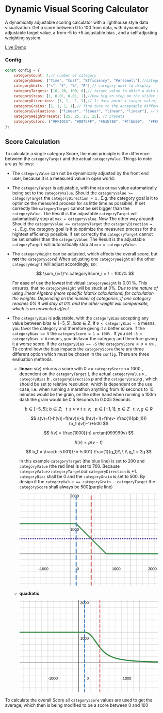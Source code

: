 # Dynamic Visual Scoring Calculator

A dynamically adjustable scoring calculator with a lighthouse style data visualization. Get a score between 0 to 100 from data, with dynamically adjustable target value, a from -5 to +5 adjustable bias , and a self adjusting weighting system.

[Live Demo](https://memorabilien.github.io/dynamic-visual-scoring-calculator/docs/demo/)

### Config

```javascript
const config = {
	categoryCount: 4,// number of category
	categoryNames: ["Time", "Cost", "Efficiency", "Personell"],//category title to display
	categoryUnits: ["s", "€", "%", "P"],// category unit to display
	categoryTargets: [10, 20, 100, 0],// target value to which a data Point in the data set should converge
	categorySteps: [1, 0.01, 0.01, 1],//how big on step on the slider should be
	categoryDirections: [1, 1, -1, 1],// 1: data point > target value; -1: data point < target value 
	categoryGrains: [1, 1, 1, 1],// fine tune to the acceptable difference between data point and target value ( IMPORTANT: g !== 0 always)!
	categoryEvaluations: ["linear", "linear", "linear", "linear"], // how should the score of a category be calculated
	categoryWeightPresets: [25, 25, 25, 25], // presets
	categoryColors: ["#FF1D15", "#0075FF", "#61E786", "#ffbb00",  "#FCC217", "#AA3E98", "#34F6F2"], // define the circle colors
};
```

## Score Calculation

To calculate a single category Score, the main principle is the difference between the `categoryTarget` and the actual `categoryValue`. Things to note are as follows:

* The `categoryValue` can not be dynamically adjusted by the front end user, because it is a measured value in open world.
* The `categoryTarget` is adjustable, with the `min` or `max` value  automatically being set to the `categoryValue`.
  Should the `categoryValue >= categoryTarget` the `categoryDirection = 1` . E.g. the category goal is it to optimize the measured process for as little time as possible). If set correctly the `categoryTarget` cannot be set bigger than the `categoryValue`. The Result is the adjustable `categoryTarget` will automatically stop at `max = categoryValue`.
  Now The other way around: Should the `categoryValue <= categoryTarget` the `categoryDirection = -1` . E.g. the category goal is it to optimize the measured process for the hightest efficiency possible. If set correctly the `categoryTarget` cannot be set smaller than the `categoryValue`. The Result is the adjustable `categoryTarget` will automatically stop at `min = categoryValue`.
* The `categoryWeight` can be adjusted, which affects the overall score, but **not** the ``categoryScore``! When adjusting one `categoryWeight` all the other `categoryWeight` will adjust accordingly, so:

  $$  \sum_{i=1}^c categoryScore_i = 1 = 100\%  $$

  For ease of use the lowest individual `categoryWeight` is 0.01 %. This ensures, that no `categoryWeight` will be stuck at 0%. *Due to the nature of using linear Algebra (more specific Matrix calculations) for calculation the weights.  Depending on the number of categories, if one category reaches 0% it will stay at 0% and the other weight will compensate, which is an unwanted effect*
* The `categoryBias` is adjustable, with the `categoryBias` accepting any value between $bias ∈ [-5 , 5] ,  bias ∈ Z$. If `0 < categoryBias < 5` means, you favor the category and therefore giving it a better score. If the  `categoryBias == 5` the `categoryScore ≅ 1 ≅ 100%` .
  If you set  `-5 < categoryBias < 0` means, you disfavor the category and therefore giving it a worse score. If the `categoryBias == -5` the `categoryScore ≅ 0 ≅ 0%` . To control how the bias impacts the `categoryScore` there are three different option which must be chosen in the `config`. There are three evaluation methods:

  * **linear:**
    s(v) returns a score with  0 >= `categoryScore` <= 1000 , dependent on the `categoryTarget` $t$, the actual `categoryValue` $v$ , `categoryBias` $b$ , `categoryDirection` $p$ and the `categoryGrain`$g$ , which should be set to relative resolution, which ís dependent on the use case, i.e. when running a marathon anything from 10 seconds to 10 minutes would be the grain, on the other hand when running  a 100m dash the grain would be 0.5 Seconds to 0.005 Seconds.

    $$b\in[-5,5];\ b \in Z;\ \ \ t \le v \vee t \ge v; \ \ \ p \in [-1,1]; \ p \in Z\ \ \ t,v,g \in R $$

    $$    s(v)=f(-h(v))+f(h(v))(-b_1h(v)+1)+f(h(v- \frac{1}{pb_1}))(b_1h(v))-1)+500    $$

    $$    f(v) = \frac{1000}{π} arctan(999999v)    $$

    $$    h(v) = p(v-t)    $$

    $$    b_1 = \frac{b-5.001}{-b-5.001} \frac{1}{g_1}\\ \ \\ g_1 = 2g    $$

    In this example `categoryTarget` (the blue line) is set to 200 and `categoryValue` (the red line) is set to 700. Because  `categoryValue`>`categoryTarget`our `categoryDirection` is +1.
    `categoryBias` shall be 0 and the `categoryGrain` is set to 500. By design if the `categoryValue == categoryGrain - categoryTarget` the `categoryScore` shall always be 500(purple line)

    ![linear bias example plot](./docs/calc/linear.svg "Linear Bias Plot")
  * **quadratic**

    ![quadratic bias example plot](./docs/calc/quad.svg "Quadratic Bias Plot")


To calculate the overall Score all `categoryScore` values are used to get the average, which then is being modified to be a score between 0 and 100
